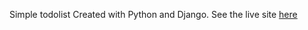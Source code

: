 Simple todolist Created with Python and Django.
See the live site [here](https://simple-django-todolist.herokuapp.com/)